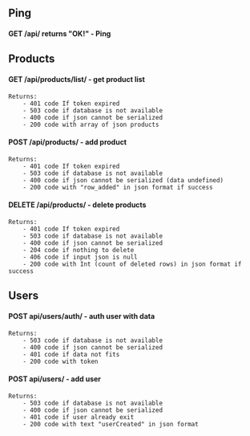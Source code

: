 ## Ping
#### GET /api/ returns "OK!" - Ping

## Products
#### GET /api/products/list/ - get product list

    Returns: 
        - 401 code If token expired 
        - 503 code if database is not available 
        - 400 code if json cannot be serialized 
        - 200 code with array of json products

#### POST /api/products/ - add product

    Returns: 
        - 401 code If token expired 
        - 503 code if database is not available 
        - 400 code if json cannot be serialized (data undefined)
        - 200 code with "row_added" in json format if success

#### DELETE /api/products/ - delete products

    Returns: 
        - 401 code If token expired 
        - 503 code if database is not available 
        - 400 code if json cannot be serialized 
        - 204 code if nothing to delete 
        - 406 code if input json is null 
        - 200 code with Int (count of deleted rows) in json format if success

## Users
#### POST api/users/auth/ - auth user with data

    Returns: 
        - 503 code if database is not available 
        - 400 code if json cannot be serialized 
        - 401 code if data not fits 
        - 200 code with token

#### POST api/users/ - add user

    Returns: 
        - 503 code if database is not available 
        - 400 code if json cannot be serialized 
        - 401 code if user already exit 
        - 200 code with text "userCreated" in json format

